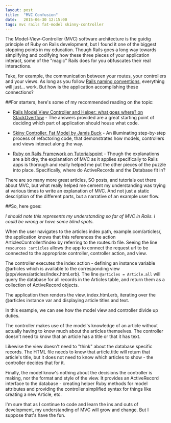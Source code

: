 ```yaml
---
layout: post
title:  "MVC Confusion"
date:   2015-06-30 12:15:00
tags: mvc rails fat-model skinny-controller
---
```

The Model-View-Controller (MVC) software architecture is the guidig principle of Ruby on Rails development, but I found it one of the biggest stopping points in my education.  Though Rails goes a long way towards simplifying and codifying how these three pieces of your application interact, some of the "magic" Rails does for you obfuscates their real interactions.  

Take, for example, the communication between your routes, your controllers and your views.  As long as you follow [Rails naming conventions](http://itsignals.cascadia.com.au/?p=7), everything will just... work. But how is the application accomplishing these connections?

##For starters, here's some of my recommended reading on the topic:

* [Rails Model View Controller and Helper: what goes where? on StackOverflow](http://stackoverflow.com/questions/60658/rails-model-view-controller-and-helper-what-goes-where/60806#60806) - The answers provided are a great starting point of deciding which part of application should house what code.

* [Skiny Controller, Fat Model by Jamis Buck](http://weblog.jamisbuck.org/2006/10/18/skinny-controller-fat-model) - An illuminating step-by-step process of refactoring code, that demonstrates how models, controllers and views interact along the way.

* [Ruby on Rails Framework on Tutorialspoint](http://www.tutorialspoint.com/ruby-on-rails/rails-framework.htm) - Though the explanations are a bit dry, the explanation of MVC as it applies specifically to Rails apps is thorough and really helped me put the other pieces of the puzzle into place.  Specifically, where do ActiveRecords and the Database fit in?

There are so many more great articles, SO posts, and tutorials out there about MVC, but what really helped me cement my understanding was trying at various times to write an explanation of MVC. And not just a static description of the different parts, but a narrative of an example user flow.

##So, here goes:

_I should note this represents my understanding so far of MVC in Rails. I could be wrong or have some blind spots._

When the user navigates to the articles index path, example.com/articles/, the application knows that this references the action ArticlesController#index by referring to the routes.rb file.  Seeing the line `resources :articles` allows the app to connect the request url to be connected to the appropriate controller, controller action, and view.

The controller executes the index action - defining an instance variable @articles which is available to the corresponding view (app/views/articles/index.html.erb). The line `@articles = Article.all` will query the database for all records in the Articles table, and return them as a collection of ActiveRecord objects.

The application then renders the view, index.html.erb, iterating over the @articles instance var and displaying article titles and text.  

In this example, we can see how the model view and controller divide up duties. 

The controller makes use of the model's knowledge of an article without actually having to know much about the articles themselves.  The controller doesn't need to know that an article has a title or that it has text.  

Likewise the view doesn't need to "think" about the database specific records.  The HTML file needs to know that article.title will return that article's title, but it does not need to know which articles to show - the controller decides that for it.  

Finally, the model know's nothing about the decisions the controller is making, nor the format and style of the view.  It provides an ActiveRecord interface to the database - creating helper Ruby methods for model attributes and providing the controller simplified syntax for things like creating a new Article, etc.  

I'm sure that as I continue to code and learn the ins and outs of development, my understanding of MVC will grow and change.  But I suppose that's have the fun.
